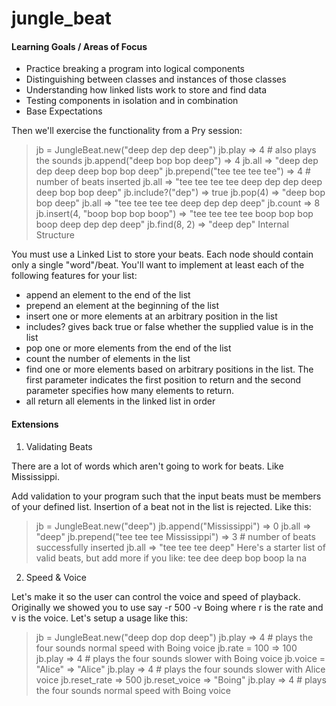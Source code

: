 # jungle_beat

#### Learning Goals / Areas of Focus

* Practice breaking a program into logical components
* Distinguishing between classes and instances of those classes
* Understanding how linked lists work to store and find data
* Testing components in isolation and in combination
* Base Expectations

Then we'll exercise the functionality from a Pry session:

> jb = JungleBeat.new("deep dep dep deep")
> jb.play
=> 4 # also plays the sounds
> jb.append("deep bop bop deep")
=> 4
> jb.all
=> "deep dep dep deep deep bop bop deep"
> jb.prepend("tee tee tee tee")
=> 4 # number of beats inserted
> jb.all
=> "tee tee tee tee deep dep dep deep deep bop bop deep"
> jb.include?("dep")
=> true
> jb.pop(4)
=> "deep bop bop deep"
> jb.all
=> "tee tee tee tee deep dep dep deep"
> jb.count
=> 8
> jb.insert(4, "boop bop bop boop")
=> "tee tee tee tee boop bop bop boop deep dep dep deep"
> jb.find(8, 2)
=> "deep dep"
Internal Structure

You must use a Linked List to store your beats. Each node should contain only a single "word"/beat. You'll want to implement at least each of the following features for your list:

* append an element to the end of the list
* prepend an element at the beginning of the list
* insert one or more elements at an arbitrary position in the list
* includes? gives back true or false whether the supplied value is in the list
* pop one or more elements from the end of the list
* count the number of elements in the list
* find one or more elements based on arbitrary positions in the list. The first parameter indicates the first   position to return and the second parameter specifies how many elements to return.
* all return all elements in the linked list in order
 

#### Extensions

1. Validating Beats

There are a lot of words which aren't going to work for beats. Like Mississippi.

Add validation to your program such that the input beats must be members of your defined list. Insertion of a beat not in the list is rejected. Like this:

> jb = JungleBeat.new("deep")
> jb.append("Mississippi")
=> 0
> jb.all
=> "deep"
> jb.prepend("tee tee tee Mississippi")
=> 3 # number of beats successfully inserted
> jb.all
=> "tee tee tee deep"
Here's a starter list of valid beats, but add more if you like:
tee dee deep bop boop la na


2. Speed & Voice

Let's make it so the user can control the voice and speed of playback. Originally we showed you to use say -r 500 -v Boing where r is the rate and v is the voice. Let's setup a usage like this:

> jb = JungleBeat.new("deep dop dop deep")
> jb.play
=> 4 # plays the four sounds normal speed with Boing voice
> jb.rate = 100
=> 100
> jb.play
=> 4 # plays the four sounds slower with Boing voice
> jb.voice = "Alice"
=> "Alice"
> jb.play
=> 4 # plays the four sounds slower with Alice voice
> jb.reset_rate
=> 500
> jb.reset_voice
=> "Boing"
> jb.play
=> 4 # plays the four sounds normal speed with Boing voice

